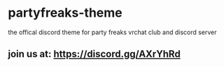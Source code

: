 # partyfreaks-theme
the offical discord theme for party freaks vrchat club and discord server
## join us at: https://discord.gg/AXrYhRd
